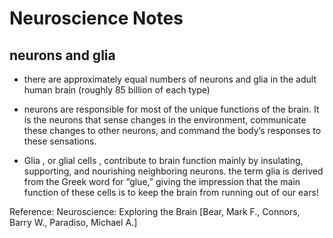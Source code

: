 
# Neuroscience Notes

## neurons and glia

- there are approximately equal numbers of neurons and glia in the adult human brain (roughly 85 billion of each type)
- neurons are responsible for most of the unique functions of the brain. It is the neurons that sense changes in the environment, communicate these changes to other neurons, and command the body’s responses to these sensations.

- Glia , or glial cells , contribute to brain function mainly by insulating, supporting, and nourishing neighboring neurons. the term glia is derived
from the Greek word for “glue,” giving the impression that the main function of these cells is to keep the brain from running out of our ears!


Reference:
Neuroscience: Exploring the Brain [Bear, Mark F., Connors, Barry W., Paradiso, Michael A.]
